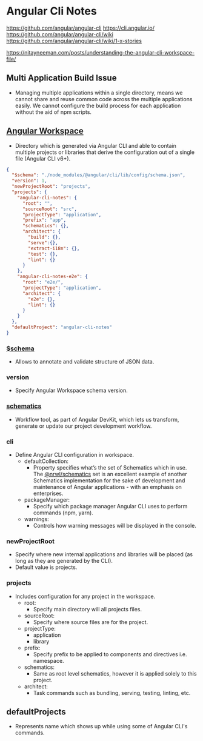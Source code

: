 # Angular Cli Notes


https://github.com/angular/angular-cli
https://cli.angular.io/
https://github.com/angular/angular-cli/wiki
https://github.com/angular/angular-cli/wiki/1-x-stories

https://nitayneeman.com/posts/understanding-the-angular-cli-workspace-file/

## Multi Application Build Issue
- Managing multiple applications within a single directory, means we cannot share and reuse common code across the multiple applications easily. We cannot configure the build process for each application without the aid of npm scripts.

## [Angular Workspace](https://github.com/angular/angular-cli/wiki/angular-workspace)
- Directory which is generated via Angular CLI and able to contain multiple projects or libraries that derive the configuration out of a single file (Angular CLI v6+).

````json
{
  "$schema": "./node_modules/@angular/cli/lib/config/schema.json",
  "version": 1,
  "newProjectRoot": "projects",
  "projects": {
    "angular-cli-notes": {
      "root": "",
      "sourceRoot": "src",
      "projectType": "application",
      "prefix": "app",
      "schematics": {},
      "architect": {
        "build": {},
        "serve":{},
        "extract-i18n": {},
        "test": {},
        "lint": {}
      }
    },
    "angular-cli-notes-e2e": {
      "root": "e2e/",
      "projectType": "application",
      "architect": {
        "e2e": {},
        "lint": {}
      }
    }
  },
  "defaultProject": "angular-cli-notes"
}

````

### [$schema](https://github.com/angular/angular-cli/blob/master/packages/angular/cli/lib/config/schema.json)
- Allows to annotate and validate structure of JSON data.

### version
- Specify Angular Workspace schema version.

### [schematics](https://github.com/angular/angular-cli/tree/master/packages/schematics/angular)
- Workflow tool, as part of Angular DevKit, which lets us transform, generate or update our project development workflow.

### cli
- Define Angular CLI configuration in workspace.
  - defaultCollection:
    - Property specifies what’s the set of Schematics which in use. The [@nrwl/schematics](https://blog.nrwl.io/introduction-to-nrwl-bazel-schematics-c391911a5e9f) set is an excellent example of another Schematics implementation for the sake of development and maintenance of Angular applications - with an emphasis on enterprises.
  - packageManager:
    - Specify which package manager Angular CLI uses to perform commands (npm, yarn).
  - warnings:
    - Controls how warning messages will be displayed in the console.
    
### newProjectRoot
- Specify where new internal applications and libraries will be placed (as long as they are generated by the CLI).
- Default value is projects.

### projects
- Includes configuration for any project in the workspace.
  - root:
    - Specify main directory will all projects files.
  - sourceRoot:
    - Specify where source files are for the project.
  - projectType:
    - application
    - library
  - prefix:
    - Specify prefix to be applied to components and directives i.e. namespace.
  - schematics:
    - Same as root level schematics, however it is applied solely to this project.
  - architect:
    - Task commands such as bundling, serving, testing, linting, etc.
    
## defaultProjects
- Represents name which shows up while using some of Angular CLI's commands.


